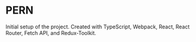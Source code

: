 # PERN

Initial setup of the project.  Created with TypeScript, Webpack, React, React Router, Fetch API, and Redux-Toolkit.


